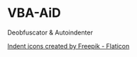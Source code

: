 # VBA-AiD
Deobfuscator &amp; Autoindenter

<a href="https://www.flaticon.com/free-icons/indent" title="indent icons">Indent icons created by Freepik - Flaticon</a>